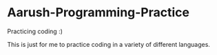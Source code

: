 # Aarush-Programming-Practice
Practicing coding :)

This is just for me to practice coding in a variety of different languages.
